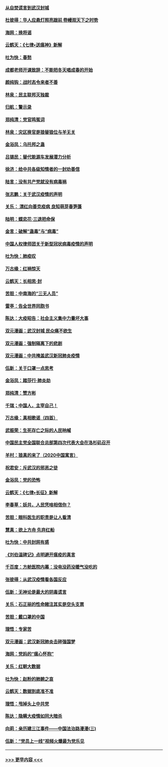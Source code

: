 #### [从自焚谎言到武汉封城](../pages/nsc993/n11875621.md?t=02180231) 
#### [杜彼得：华人应悬灯照亮跟前 卷幔观天下之时势](../pages/nsc993/n11874822.md?t=02180231) 
#### [海网：换将谣](../pages/nsc993/n11873712.md?t=02180231) 
#### [云鹤天：《七律▪送瘟神》新解](../pages/nsc993/n11873598.md?t=02180231) 
#### [吐为快：春愁](../pages/nsc993/n11872801.md?t=02180231) 
#### [成都老师开课致辞：不能把冬天唱成春的开始](../pages/nsc993/n11872653.md?t=02180231) 
#### [颜纯钩：战时态令来者不善](../pages/nsc993/n11872011.md?t=02180231) 
#### [林泉：民主联邦灭独裁](../pages/nsc993/n11870998.md?t=02180231) 
#### [归航：警示录](../pages/nsc993/n11870963.md?t=02180231) 
#### [郑纯清：党官鸣冤词](../pages/nsc993/n11870938.md?t=02180231) 
#### [林泉：灾区换官是狼替狼位与羊无关](../pages/nsc993/n11870896.md?t=02180231) 
#### [金浴凤：乌托邦之蛊](../pages/nsc993/n11870879.md?t=02180231) 
#### [吕锡民：替代能源车发展潜力分析](../pages/nsc993/n11870656.md?t=02180231) 
#### [徐济：给中共各级知情者的一封劝善信](../pages/nsc993/n11868561.md?t=02180231) 
#### [陆言：没有共产党就没有病毒祸](../pages/nsc993/n11868232.md?t=02180231) 
#### [张志鹏：关于武汉疫情的声明](../pages/nsc993/n11867182.md?t=02180231) 
#### [关乐： 漂红向善克疫病 良知萌芽春笋蓬](../pages/nsc993/n11865710.md?t=02180231) 
#### [陆明：蝶恋花‧三退把命保](../pages/nsc993/n11865673.md?t=02180231) 
#### [金言：破解“蛊毒”与“病毒”](../pages/nsc993/n11864103.md?t=02180231) 
#### [中国人权律师团关于新型冠状病毒疫情的声明](../pages/nsc993/n11864249.md?t=02180231) 
#### [吐为快：肺疫叹](../pages/nsc993/n11864027.md?t=02180231) 
#### [万古缘：红祸惊天](../pages/nsc993/n11864079.md?t=02180231) 
#### [云鹤天：长相思‧封](../pages/nsc993/n11864006.md?t=02180231) 
#### [苦胆：中南海的“三无人员”](../pages/nsc993/n11862997.md?t=02180231) 
#### [雷亭：告全世界同胞书](../pages/nsc993/n11862572.md?t=02180231) 
#### [陈达：大疫昭告：社会主义集中力量坏大事](../pages/nsc993/n11859419.md?t=02180231) 
#### [双元漫画：武汉封城 民众痛不欲生](../pages/nsc993/n11859287.md?t=02180231) 
#### [双元漫画：强制隔离下的悲剧](../pages/nsc993/n11859244.md?t=02180231) 
#### [双元漫画：中共掩盖武汉新冠肺炎疫情](../pages/nsc993/n11858249.md?t=02180231) 
#### [伍新：关于口罩一点思考](../pages/nsc993/n11859195.md?t=02180231) 
#### [金浴凤：踏莎行‧肺炎劫](../pages/nsc993/n11858227.md?t=02180231) 
#### [郑纯清：赞方彬](../pages/nsc993/n11856803.md?t=02180231) 
#### [千瑞；中国人，主宰自己！](../pages/nsc993/n11856793.md?t=02180231) 
#### [万古缘：真相歌谣（四首）](../pages/nsc993/n11856263.md?t=02180231) 
#### [武振荣：生死存亡之际的人民呐喊](../pages/nsc993/n11856256.md?t=02180231) 
#### [中国民主党全国联合总部第四次代表大会在洛杉矶召开](../pages/nsc993/n11856344.md?t=02180231) 
#### [羊村：狼真的来了（2020中国寓言）](../pages/nsc993/n11856229.md?t=02180231) 
#### [祝君安：斥武汉的邪恶之徒](../pages/nsc993/n11855861.md?t=02180231) 
#### [金浴凤：党的恐怖](../pages/nsc993/n11855849.md?t=02180231) 
#### [云鹤天：《七律▪长征》新解](../pages/nsc993/n11855479.md?t=02180231) 
#### [李春草：妖共，人民凭啥相信你？](../pages/nsc993/n11855196.md?t=02180231) 
#### [苦胆：眼科医生的职责是让人看清](../pages/nsc993/n11853840.md?t=02180231) 
#### [慧真：欲上方舟 先弃红船](../pages/nsc993/n11853483.md?t=02180231) 
#### [吐为快：中共封网有感](../pages/nsc993/n11852575.md?t=02180231) 
#### [《刘伯温碑记》点明避开瘟疫的真言](../pages/nsc993/n11852128.md?t=02180231) 
#### [千百度：方舱医院内幕：没电没药没暖气没吃的](../pages/nsc993/n11850211.md?t=02180231) 
#### [张彼得：从武汉疫情看各国反应](../pages/nsc993/n11850102.md?t=02180231) 
#### [伍新：无神论是最大的阴毒谎言](../pages/nsc993/n11846129.md?t=02180231) 
#### [关乐：石正丽的性命赌注其实是空头支票](../pages/nsc993/n11846109.md?t=02180231) 
#### [苦胆：戴口罩的中国](../pages/nsc993/n11845576.md?t=02180231) 
#### [理悟：专家苦](../pages/nsc993/n11845564.md?t=02180231) 
#### [双元漫画：武汉新冠肺炎击碎强国梦](../pages/nsc993/n11843320.md?t=02180231) 
#### [海网：党妈的“瘟心怀抱”](../pages/nsc993/n11840740.md?t=02180231) 
#### [关乐：红朝大数据](../pages/nsc993/n11840675.md?t=02180231) 
#### [吐为快：赵粉的肺腑之哀](../pages/nsc993/n11840618.md?t=02180231) 
#### [云鹤天：数据到底准不准](../pages/nsc993/n11840325.md?t=02180231) 
#### [理悟：甩掉头上中共党](../pages/nsc993/n11838826.md?t=02180231) 
#### [陈达：隐瞒大疫情如同大暗杀](../pages/nsc993/n11838771.md?t=02180231) 
#### [向莉：亲历建三江事件——中国法治路漫漫(三)](../pages/nsc993/n11831825.md?t=02180231) 
#### [伍新：“党员上一线”视频火爆最为党乐见](../pages/nsc993/n11838200.md?t=02180231) 

----
#### [ >>> 更早内容 <<< ](../indexes/nsc993-earlier.md)
